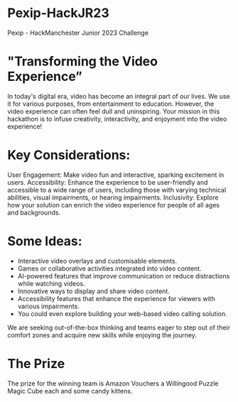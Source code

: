 # Pexip-HackJR23
Pexip - HackManchester Junior 2023 Challenge

# "Transforming the Video Experience”
In today's digital era, video has become an integral part of our lives. We use it for various
purposes, from entertainment to education. However, the video experience can often feel dull and
uninspiring. Your mission in this hackathon is to infuse creativity, interactivity, and enjoyment into
the video experience!

# Key Considerations:
User Engagement: Make video fun and interactive, sparking excitement in users.
Accessibility: Enhance the experience to be user-friendly and accessible to a wide range of users,
including those with varying technical abilities, visual impairments, or hearing impairments.
Inclusivity: Explore how your solution can enrich the video experience for people of all ages and
backgrounds.

# Some Ideas:
- Interactive video overlays and customisable elements.
- Games or collaborative activities integrated into video content.
- AI-powered features that improve communication or reduce distractions while watching videos.
- Innovative ways to display and share video content.
- Accessibility features that enhance the experience for viewers with various impairments.
- You could even explore building your web-based video calling solution.

We are seeking out-of-the-box thinking and teams eager to step out of their comfort zones and
acquire new skills while enjoying the journey.

# The Prize 
The prize for the winning team is Amazon Vouchers a Willingood Puzzle Magic Cube each and some candy kittens.
